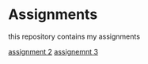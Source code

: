 # Assignments
this repository contains my assignments

[assignment 2](https://github.com/DPNenov/Assignments/blob/master/assignment2.ipynb)
[assignemnt 3](https://github.com/DPNenov/Assignments/blob/master/assignment3.ipynb)
